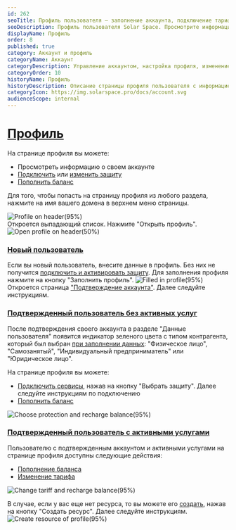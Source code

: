 ```yaml
---
id: 262
seoTitle: Профиль пользователя — заполнение аккаунта, подключение тарифа и пополнение баланса
seoDescription: Профиль пользователя Solar Space. Просмотрите информацию об аккаунте, подключите защиту, измените тариф или пополните баланс
displayName: Профиль
order: 8
published: true
category: Аккаунт и профиль
categoryName: Аккаунт
categoryDescription: Управление аккаунтом, настройка профиля, изменение тарифа и баланса
categoryOrder: 10
historyName: Профиль
historyDescription: Описание страницы профиля пользователя с информацией об аккаунте
categoryIcon: https://img.solarspace.pro/docs/account.svg
audienceScope: internal
---
```


# [Профиль](profile)

На странице профиля вы можете:
- Просмотреть информацию о своем аккаунте
- [Подключить]([208]) или [изменить защиту]([258])
- [Пополнить баланс]([263])

Для того, чтобы попасть на страницу профиля из любого раздела, нажмите на имя вашего домена в верхнем меню страницы.

![Profile on header(95%)](https://img.solarspace.pro/docs/profile-on-header.jpg "Имя домена профиля в верхнем меню")  
Откроется выпадающий список.
Нажмите "Открыть профиль".
![Open profile on header(50%)](https://img.solarspace.pro/docs/open-profile-on-header.jpg "Открыть профиль в верхнем меню") 

### [Новый пользователь](new-user)

Если вы новый пользователь, внесите данные в профиль. Без них не получится [подключить и активировать защиту]([208]).
Для заполнения профиля нажмите на кнопку "Заполнить профиль".
![Filled in profile(95%)](https://img.solarspace.pro/docs/filled-in-profile.jpg "Заполнение профиля")
Откроется страница ["Подтверждение аккаунта"]([243]). Далее следуйте инструкциям.

### [Подтвержденный пользователь без активных услуг](verified-user-without-active-services)

После подтверждения своего аккаунта в разделе "Данные пользователя" появится индикатор зеленого цвета с типом контрагента, который был выбран [при заполнении данных]([243]): "Физическое лицо", "Самозанятый", "Индивидуальный предприниматель" или "Юридическое лицо".

На странице профиля вы можете:
- [Подключить сервисы]([208]), нажав на кнопку "Выбрать защиту". Далее следуйте инструкциям по подключению
- [Пополнить баланс]([263])

![Choose protection and recharge balance(95%)](https://img.solarspace.pro/docs/choose-protection-and-recharge-balance.jpg "Выбор защиты и пополнение баланса") 

### [Подтвержденный пользователь с активными услугами](verified-user-with-active-services)

Пользователю с подтвержденным аккаунтом и активными услугами на странице профиля доступны следующие действия:
- [Пополнение баланса]([263])
- [Изменение тарифа]([258])

![Change tariff and recharge balance(95%)](https://img.solarspace.pro/docs/change-tariff-and-recharge-balance.jpg "Изменение тарифа и пополнение баланса")

В случае, если у вас еще нет ресурса, то вы можете его [создать]([205]), нажав на кнопку "Создать ресурс". Далее следуйте инструкциям. 
![Create resource of profile(95%)](https://img.solarspace.pro/docs/create-resource-of-profile.jpg "Создание ресурса на странице профиля")
